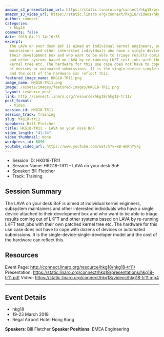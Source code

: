 ```yaml
---
amazon_s3_presentation_url: https://static.linaro.org/connect/hkg18/presentations/hkg18-tr11.pdf
amazon_s3_video_url: https://static.linaro.org/connect/hkg18/videos/hkg18-tr11.mp4
author: connect
categories:
  - hkg18
comments: false
date: 2018-04-11 14:16:35
excerpt:
  The LAVA on your desk BoF is aimed at individual kernel engineers, subsystem
  maintainers and other interested individuals who have a single device attached to
  their development box and who want to be able to triage results coming out of LKFT
  and other systems based on LAVA by re-running LKFT test jobs with their own patched
  kernel tree etc. The hardware for this use case does not have to cope with dozens
  of devices or automated submissions. It is the single-device-single-developer model
  and the cost of the hardware can reflect this.
featured_image_name: HKG18-TR11.png
image_name: HKG18-TR11.png
image: /assets/images/featured-images/HKG18-TR11.png
layout: resource-post
link: http://connect.linaro.org/resource/hkg18/hkg18-tr11/
post_format:
  - Video
session_id: HKG18-TR11
session_track: Training
slug: hkg18-tr11
speakers: Bill Fletcher
title: HKG18-TR11 - LAVA on your desk BoF
video_length: "41:34"
video_thumbnail: None
wordpress_id: 8890
youtube_video_url: https://www.youtube.com/watch?v=kB-eUKnYy7g
---
```


- Session ID: HKG18-TR11
- Session Name: HKG18-TR11 - LAVA on your desk BoF
- Speaker: Bill Fletcher
- Track: Training

## Session Summary

The LAVA on your desk BoF is aimed at individual kernel engineers, subsystem maintainers and other interested individuals who have a single device attached to their development box and who want to be able to triage results coming out of LKFT and other systems based on LAVA by re-running LKFT test jobs with their own patched kernel tree etc. The hardware for this use case does not have to cope with dozens of devices or automated submissions. It is the single-device-single-developer model and the cost of the hardware can reflect this.

## Resources

Event Page: http://connect.linaro.org/resource/hkg18/hkg18-tr11/
Presentation: https://static.linaro.org/connect/hkg18/presentations/hkg18-tr11.pdf
Video: https://static.linaro.org/connect/hkg18/videos/hkg18-tr11.mp4

---

## Event Details

- hkg18
- 19-23 March 2018
- Regal Airport Hotel Hong Kong

**Speakers**: Bill Fletcher
**Speaker Positions**: EMEA Engineering
